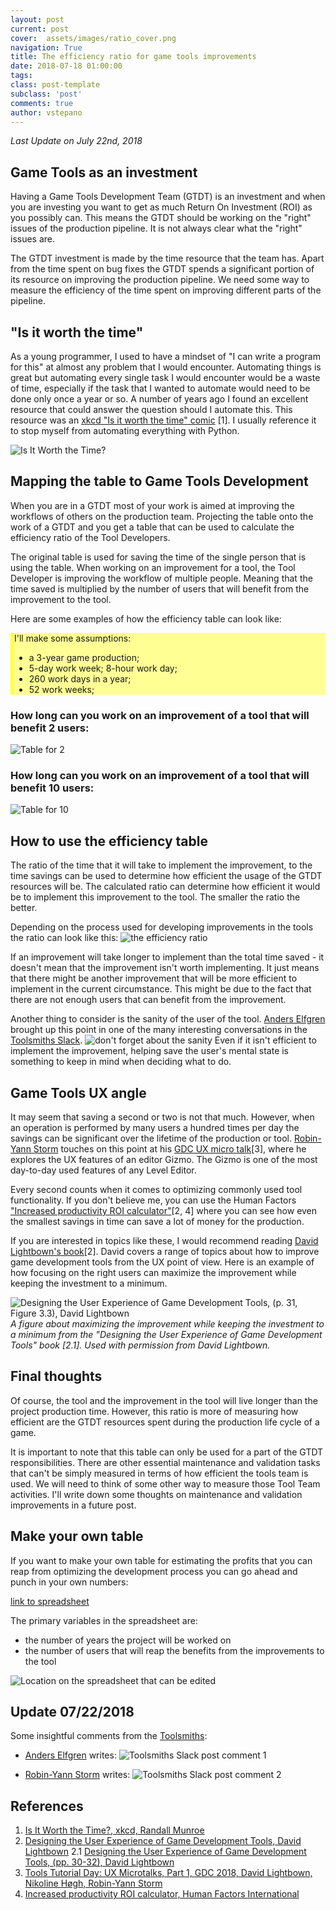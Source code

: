 ```yaml
---
layout: post
current: post
cover:  assets/images/ratio_cover.png
navigation: True
title: The efficiency ratio for game tools improvements
date: 2018-07-18 01:00:00
tags: 
class: post-template
subclass: 'post'
comments: true
author: vstepano
---
```


_Last Update on July 22nd, 2018_

## Game Tools as an investment

Having a Game Tools Development Team (GTDT) is an investment and when you are investing you want to get as much Return On Investment (ROI) as you possibly can. This means the GTDT should be working on the "right" issues of the production pipeline. It is not always clear what the "right" issues are.


The GTDT investment is made by the time resource that the team has. Apart from the time spent on bug fixes the GTDT spends a significant portion of its resource on improving the production pipeline. We need some way to measure the efficiency of the time spent on improving different parts of the pipeline. 

## "Is it worth the time"

As a young programmer, I used to have a mindset of "I can write a program for this" at almost any problem that I would encounter. Automating things is great but automating every single task I would encounter would be a waste of time, especially if the task that I wanted to automate would need to be done only once a year or so. A number of years ago I found an excellent resource that could answer the question should I automate this. This resource was an [xkcd "Is it worth the time" comic](https://xkcd.com/1205/) [1]. I usually reference it to stop myself from automating everything with Python. 

![Is It Worth the Time?](https://imgs.xkcd.com/comics/is_it_worth_the_time.png)

## Mapping the table to Game Tools Development

When you are in a GTDT most of your work is aimed at improving the workflows of others on the production team. Projecting the table onto the work of a GTDT and you get a table that can be used to calculate the efficiency ratio of the Tool Developers.


The original table is used for saving the time of the single person that is using the table. When working on an improvement for a tool, the Tool Developer is improving the workflow of multiple people. Meaning that the time saved is multiplied by the number of users that will benefit from the improvement to the tool.


Here are some examples of how the efficiency table can look like:
<div style="background-color:#FFFF94;border-left: 6px solid #ffff48;">
I'll make some assumptions:
<ul>
  <li>a 3-year game production;  </li>
  <li>5-day work week; 8-hour work day;  </li>
  <li>260 work days in a year;  </li>
  <li>52 work weeks;  </li>
</ul>
</div>

### How long can you work on an improvement of a tool that will benefit 2 users:
![Table for 2](assets/images/roi_for_tool_impruvment_2_users.png)

### How long can you work on an improvement of a tool that will benefit 10 users:
![Table for 10](assets/images/roi_for_tool_impruvment_10_users.png)


## How to use the efficiency table

The ratio of the time that it will take to implement the improvement, to the time savings can be used to determine how efficient the usage of the GTDT resources will be. The calculated ratio can determine how efficient it would be to implement this improvement to the tool. The smaller the ratio the better. 

Depending on the process used for developing improvements in the tools the ratio can look like this:
![the efficiency ratio](assets/images/game_tool_efficienct_ratio.png)

If an improvement will take longer to implement than the total time saved - it doesn't mean that the improvement isn't worth implementing. It just means that there might be another improvement that will be more efficient to implement in the current circumstance. This might be due to the fact that there are not enough users that can benefit from the improvement. 

Another thing to consider is the sanity of the user of the tool. [Anders Elfgren](https://twitter.com/srekel) brought up this point in one of the many interesting conversations in the [Toolsmiths Slack](http://thetoolsmiths.org/join_slack_team). ![don't forget about the sanity](assets/images/sanity.png) Even if it isn't efficient to implement the improvement, helping save the user's mental state is something to keep in mind when deciding what to do. 

## Game Tools UX angle 

It may seem that saving a second or two is not that much. However, when an operation is performed by many users a hundred times per day the savings can be significant over the lifetime of the production or tool. [Robin-Yann Storm](https://twitter.com/RYStorm) touches on this point at his [GDC UX micro talk](https://www.gdcvault.com/play/1025287/Tools-Tutorial-Day-UX-Microtalks)[3], where he explores the UX features of an editor Gizmo. The Gizmo is one of the most day-to-day used features of any Level Editor. 


Every second counts when it comes to optimizing commonly used tool functionality. If you don't believe me, you can use the Human Factors ["Increased productivity ROI calculator"](http://www.humanfactors.com/coolstuff/roi_increase_productivity.asp)[2, 4] where you can see how even the smallest savings in time can save a lot of money for the production.


If you are interested in topics like these, I would recommend reading [David Lightbown's book](https://www.crcpress.com/Designing-the-User-Experience-of-Game-Development-Tools/Lightbown/p/book/9781482240191)[2]. David covers a range of topics about how to improve game development tools from the UX point of view. Here is an example of how focusing on the right users can maximize the improvement while keeping the investment to a minimum.

![Designing the User Experience of Game Development Tools, (p. 31, Figure 3.3), David Lightbown](assets/images/Fig3_3page_31_Designing_the_User_Experience_of_Game_Development_Tools.png)
_A figure about maximizing the improvement while keeping the investment to a minimum from the "Designing the User Experience of Game Development Tools" book [2.1]. Used with permission from David Lightbown._

## Final thoughts

Of course, the tool and the improvement in the tool will live longer than the project production time. However, this ratio is more of measuring how efficient are the GTDT resources spent during the production life cycle of a game.

It is important to note that this table can only be used for a part of the GTDT responsibilities. There are other essential maintenance and validation tasks that can't be simply measured in terms of how efficient the tools team is used. We will need to think of some other way to measure those Tool Team activities. I'll write down some thoughts on maintenance and validation improvements in a future post.

## Make your own table
If you want to make your own table for estimating the profits that you can reap from optimizing the development process you can go ahead and punch in your own numbers:

[link to spreadsheet](https://www.dropbox.com/s/eg1yy26dmi9b12v/Tool%20Team%20efficiency%20%2810%20Users%29.xlsx?dl=0)

The primary variables in the spreadsheet are:
* the number of years the project will be worked on
* the number of users that will reap the benefits from the improvements to the tool

![Location on the spreadsheet that can be edited](assets/images/editing_the_roi_table.png)

## Update 07/22/2018
Some insightful comments from the [Toolsmiths](http://thetoolsmiths.org/join_slack_team):
- [Anders Elfgren](https://twitter.com/srekel) writes:
![Toolsmiths Slack post comment 1](assets/images/efficiency_ratio_comment1.png)

- [Robin-Yann Storm](https://twitter.com/RYStorm) writes:
![Toolsmiths Slack post comment 2](assets/images/efficiency_ratio_comment2.png)

## References
1. [Is It Worth the Time?, xkcd, Randall Munroe](https://xkcd.com/1205/?utm_source=feedly)
2. [Designing the User Experience of Game Development Tools, David Lightbown](https://www.crcpress.com/Designing-the-User-Experience-of-Game-Development-Tools/Lightbown/p/book/9781482240191)
2.1 [Designing the User Experience of Game Development Tools, (pp. 30-32), David Lightbown](https://www.crcpress.com/Designing-the-User-Experience-of-Game-Development-Tools/Lightbown/p/book/9781482240191)
3. [Tools Tutorial Day: UX Microtalks, Part 1, GDC 2018, David Lightbown, Nikoline Høgh, Robin-Yann Storm](https://www.gdcvault.com/play/1025287/Tools-Tutorial-Day-UX-Microtalks)
4. [Increased productivity ROI calculator, Human Factors International](http://www.humanfactors.com/coolstuff/roi_increase_productivity.asp)
